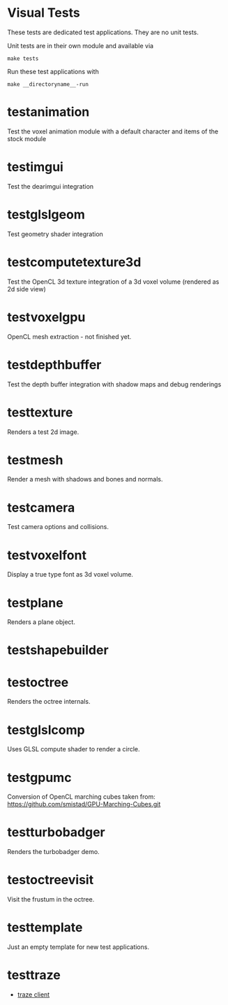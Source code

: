 # Visual Tests

These tests are dedicated test applications. They are no unit tests.

Unit tests are in their own module and available via
```
make tests
```

Run these test applications with
```
make __directoryname__-run
```

# testanimation

Test the voxel animation module with a default character and items of the stock module

# testimgui

Test the dearimgui integration

# testglslgeom

Test geometry shader integration

# testcomputetexture3d

Test the OpenCL 3d texture integration of a 3d voxel volume (rendered as 2d side view)

# testvoxelgpu

OpenCL mesh extraction - not finished yet.

# testdepthbuffer

Test the depth buffer integration with shadow maps and debug renderings

# testtexture

Renders a test 2d image.

# testmesh

Render a mesh with shadows and bones and normals.

# testcamera

Test camera options and collisions.

# testvoxelfont

Display a true type font as 3d voxel volume.

# testplane

Renders a plane object.

# testshapebuilder
# testoctree

Renders the octree internals.

# testglslcomp

Uses GLSL compute shader to render a circle.

# testgpumc

Conversion of OpenCL marching cubes taken from: https://github.com/smistad/GPU-Marching-Cubes.git

# testturbobadger

Renders the turbobadger demo.

# testoctreevisit

Visit the frustum in the octree.

# testtemplate

Just an empty template for new test applications.

# testtraze

* [traze client](testtraze/README.md)

